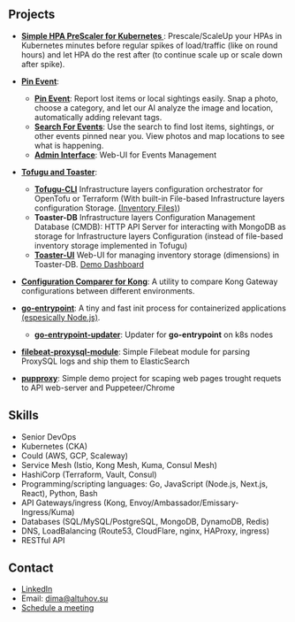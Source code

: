 ## Projects

*   **[Simple HPA PreScaler for Kubernetes
](https://github.com/alt-dima/prescaler)**: Prescale/ScaleUp your HPAs in Kubernetes minutes before regular spikes of load/traffic (like on round hours) and let HPA do the rest after (to continue scale up or scale down after spike).
*  **[Pin Event](https://pinevent.ai)**:
    * **[Pin Event](https://pinevent.ai/)**: Report lost items or local sightings easily. Snap a photo, choose a category, and let our AI analyze the image and location, automatically adding relevant tags.
    * **[Search For Events](https://pinevent.ai/search)**: Use the search to find lost items, sightings, or other events pinned near you. View photos and map locations to see what is happening.
    * **[Admin Interface](https://pinevent.ai/admin)**: Web-UI for Events Management

*   **[Tofugu and Toaster](https://toaster.altuhov.su/)**:
    *   **[Tofugu-CLI](https://github.com/alt-dima/tofugu)** Infrastructure layers configuration orchestrator for OpenTofu or Terraform (With built-in File-based Infrastructure layers configuration Storage. [(Inventory Files)](https://github.com/alt-dima/tofugu?tab=readme-ov-file#file-based-infrastructure-layers-configuration-storage-inventory-files))
    *  **Toaster-DB** Infrastructure layers Configuration Management Database (CMDB): HTTP API Server for interacting with MongoDB as storage for Infrastructure layers Configuration (instead of file-based inventory storage implemented in Tofugu)
    *   **[Toaster-UI](https://toaster.altuhov.su/dashboard)** Web-UI for managing inventory storage (dimensions) in Toaster-DB. [Demo Dashboard](https://toaster.altuhov.su/dashboard)
*   **[Configuration Comparer for Kong](https://github.com/alt-dima/configuration-comparer-for-kong)**: A utility to compare Kong Gateway configurations between different environments.
*   **[go-entrypoint](https://github.com/alt-dima/go-entrypoint)**: A tiny and fast init process for containerized applications [(espesically Node.js)](https://github.com/nodejs/docker-node/blob/main/docs/BestPractices.md#handling-kernel-signals).
    * **[go-entrypoint-updater](https://github.com/alt-dima/go-entrypoint-updater)**: Updater for **go-entrypoint** on k8s nodes
*   **[filebeat-proxysql-module](https://github.com/alt-dima/filebeat-proxysql-module)**: Simple Filebeat module for parsing ProxySQL logs and ship them to ElasticSearch
*   **[pupproxy](https://github.com/alt-dima/pupproxy)**: Simple demo project for scaping web pages trought requets to API web-server and Puppeteer/Chrome

## Skills

*   Senior DevOps
*   Kubernetes (CKA)
*   Could (AWS, GCP, Scaleway)
*   Service Mesh (Istio, Kong Mesh, Kuma, Consul Mesh)
*   HashiCorp (Terraform, Vault, Consul)
*   Programming/scripting languages: Go, JavaScript (Node.js, Next.js, React), Python, Bash
*   API Gateways/ingress (Kong, Envoy/Ambassador/Emissary-Ingress/Kuma)
*   Databases (SQL/MySQL/PostgreSQL, MongoDB, DynamoDB, Redis)
*   DNS, LoadBalancing (Route53, CloudFlare, nginx, HAProxy, ingress)
*   RESTful API

## Contact

*   [LinkedIn](https://www.linkedin.com/in/altuhov/)
*   Email: dima@altuhov.su
*   [Schedule a meeting](https://cal.com/altuhov.su)
